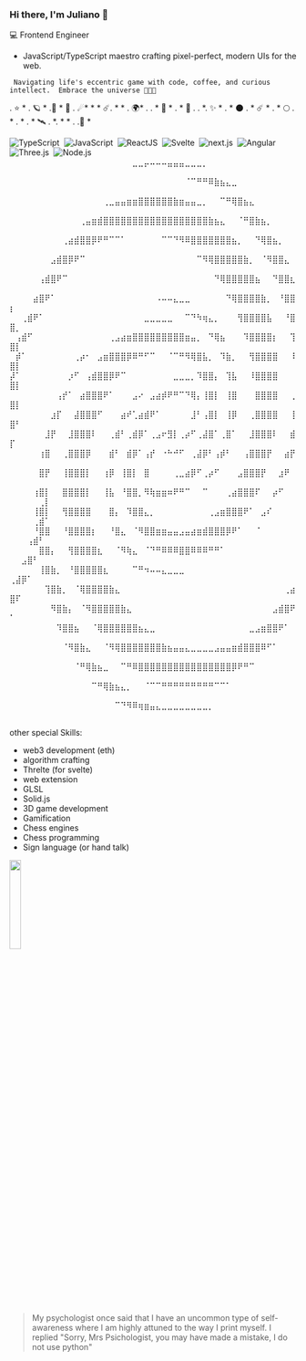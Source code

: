 
### Hi there, I'm Juliano 👋

💻 Frontend Engineer

- JavaScript/TypeScript maestro crafting pixel-perfect, modern UIs for the web.

`  Navigating life's eccentric game with code, coffee, and curious intellect. 
Embrace the universe 🍷🗿🌿    `

.  ⭐ *     . 🪐      *    .🌙      *  🌌  .  ☄*    *     *   ☄️.    *      *    .      🌍*      .     .    *   💫 *    .      *   🌟   .     .  *.       ✨ *    .  *     🌑  .    *    ☄️     *    .  *    🌕  .    *    .  *  .      *   🛰 .      *.    *     *   .  .🚀 *

![TypeScript](https://img.shields.io/badge/-TypeScript-05122A?style=flat&logo=typeScript&logoColor=007ACC)&nbsp;
![JavaScript](https://img.shields.io/badge/-JavaScript-05122A?style=flat&logo=javascript)&nbsp;
![ReactJS](https://img.shields.io/badge/-ReactJS-05122A?style=flat&logo=react&logoColor=61DAFB)&nbsp;
![Svelte](https://img.shields.io/badge/-Svelte-05122A?style=flat&logo=svelte&logoColor=FF3E00)&nbsp;
![next.js](https://img.shields.io/badge/-next.js-05122A?style=flat&logo=nextdotjs&logoColor=white)&nbsp;
![Angular](https://img.shields.io/badge/-Angular3-05122A?style=flat&logo=angular&logoColor=DD0031)&nbsp;
![Three.js](https://img.shields.io/badge/-Three.js-05122A?style=flat&logo=threedotjs&logoColor=000000)&nbsp;
![Node.js](https://img.shields.io/badge/-Node.js-05122A?style=flat&logo=node.js&logoColor=43853D)&nbsp;
⠀⠀⠀⠀⠀⠀⠀⠀⠀⠀⠀⠀⠀⠀⠀⠀⠀⠀⠀⠀⠀⣀⣀⡤⠤⠤⠤⣤⣤⣤⣀⣀⣀⡀⠀⠀⠀⠀⠀⠀⠀⠀⠀⠀⠀⠀⠀⠀⠀⠀⠀⠀⠀⠀⠀⠀
⠀⠀⠀⠀⠀⠀⠀⠀⠀⠀⠀⠀⠀⠀⠀⠀⠀⠀⠀⠀⠀⠀⠀⠀⠀⠀⠀⠀⠀⠀⠈⠉⠛⠛⠿⣷⣦⣄⣀⠀⠀⠀⠀⠀⠀⠀⠀⠀⠀⠀⠀⠀⠀⠀⠀⠀
⠀⠀⠀⠀⠀⠀⠀⠀⠀⠀⠀⠀⠀⠀⠀⠀⢀⣀⣤⣤⣶⣶⣿⣿⣿⣿⣿⣿⣷⣶⣤⣤⣀⡀⠀⠀⠉⠛⢿⣿⣦⣄⠀⠀⠀⠀⠀⠀⠀⠀⠀⠀⠀⠀⠀⠀
⠀⠀⠀⠀⠀⠀⠀⠀⠀⠀⠀⠀⢀⣤⣶⣾⣿⣿⣿⣿⣿⣿⣿⣿⣿⣿⣿⣿⣿⣿⣿⣿⣿⣿⣷⣦⣄⠀⠀⠈⠛⣿⣷⣦⡀⠀⠀⠀⠀⠀⠀⠀⠀⠀⠀⠀
⠀⠀⠀⠀⠀⠀⠀⠀⠀⢀⣴⣾⣿⣿⡿⠟⠛⠉⠉⠁⠀⠀⠀⠀⠀⠀⠉⠉⠙⠻⠿⣿⣿⣿⣿⣿⣿⣿⣦⡀⠀⠀⠙⢿⣿⣦⡀⠀⠀⠀⠀⠀⠀⠀⠀⠀
⠀⠀⠀⠀⠀⠀⠀⣠⣾⣿⡿⠟⠉⠀⠀⠀⠀⠀⠀⠀⠀⠀⠀⠀⠀⠀⠀⠀⠀⠀⠀⠀⠉⠻⢿⣿⣿⣿⣿⣿⣷⡀⠀⠈⠻⣿⣿⣄⠀⠀⠀⠀⠀⠀⠀⠀
⠀⠀⠀⠀⠀⢠⣾⣿⠟⠉⠀⠀⠀⠀⠀⠀⠀⠀⠀⠀⠀⠀⠀⠀⠀⠀⠀⠀⠀⠀⠀⠀⠀⠀⠀⠙⢿⣿⣿⣿⣿⣿⣦⠀⠀⠙⣿⣿⣆⠀⠀⠀⠀⠀⠀⠀
⠀⠀⠀⠀⣴⣿⠟⠁⠀⠀⠀⠀⠀⠀⠀⠀⠀⠀⠀⠀⠀⠀⠀⠀⠀⠠⠤⠤⣄⣀⣀⠀⠀⠀⠀⠀⠀⠙⢿⣿⣿⣿⣿⣷⡀⠀⠘⣿⣿⡆⠀⠀⠀⠀⠀⠀
⠀⠀⢀⣾⠟⠁⠀⠀⠀⠀⠀⠀⠀⠀⠀⠀⠀⠀⠀⠀⠀⠀⠀⣀⣀⣀⣀⣀⠀⠀⠉⠙⠳⢶⣄⡀⠀⠀⠀⢻⣿⣿⣿⣿⣧⠀⠀⠘⣿⣿⡀⠀⠀⠀⠀⠀
⠀⢠⣾⠋⠀⠀⠀⠀⠀⠀⠀⠀⠀⠀⠀⠀⠀⢀⣠⣴⣶⣿⣿⣿⣿⣿⣿⣿⣿⣿⣶⣤⡀⠀⠙⢿⣦⠀⠀⠀⠹⣿⣿⣿⣿⡆⠀⠀⢹⣿⡇⠀⠀⠀⠀⠀
⠀⡾⠁⠀⠀⠀⠀⠀⠀⠀⠀⢀⡴⠂⠀⣠⣶⣿⣿⣿⡿⠿⠛⠋⠉⠀⠀⠈⠉⠛⠻⢿⣿⣧⡀⠀⠹⣷⡀⠀⠀⢻⣿⣿⣿⣿⠀⠀⠸⣿⡇⠀⠀⠀⠀⠀
⡼⠁⠀⠀⠀⠀⠀⠀⠀⠀⡰⠋⠀⢠⣾⣿⣿⡿⠟⠉⠀⠀⠀⠀⠀⠀⠀⠀⣀⣀⣀⡀⠹⣿⣿⡄⠀⢹⣧⠀⠀⠸⣿⣿⣿⣿⠀⠀⠀⣿⡇⠀⠀⠀⠀⠀
⠀⠀⠀⠀⠀⠀⠀⠀⢠⡞⠁⠀⣴⣿⣿⣿⠟⠁⠀⠀⠀⣠⠔⠀⣠⣴⡾⠟⠛⠉⠙⢿⡄⢸⣿⡇⠀⢸⣿⠀⠀⠀⣿⣿⣿⣿⠀⠀⢀⣿⡇⠀⠀⠀⠀⠀
⠀⠀⠀⠀⠀⠀⠀⣰⡏⠀⠀⣼⣿⣿⣿⠋⠀⠀⠀⣴⠞⢁⣴⣾⠟⠁⠀⠀⠀⠀⠀⣸⠃⢠⣿⡇⠀⢸⡿⠀⠀⢀⣿⣿⣿⣿⠀⠀⢸⣿⠃⠀⠀⠀⠀⠀
⠀⠀⠀⠀⠀⠀⣸⡟⠀⠀⣸⣿⣿⣿⠇⠀⠀⢀⣾⠃⢀⣾⡿⠁⢀⣠⠖⣻⡇⢀⡴⠋⢀⣼⣿⠁⢀⣿⠁⠀⠀⣸⣿⣿⣿⠇⠀⠀⣾⡏⠀⠀⠀⠀⠀⠀
⠀⠀⠀⠀⠀⢰⣿⠀⠀⢀⣿⣿⣿⡿⠀⠀⠀⣾⠃⠀⣾⡿⠁⢠⡞⠀⠐⠓⠚⠋⠀⢀⣼⡿⠃⢠⡾⠃⠀⠀⢠⣿⣿⣿⡟⠀⠀⣴⡟⠀⠀⠀⠀⠀⠀⠀
⠀⠀⠀⠀⠀⣿⡟⠀⠀⢸⣿⣿⣿⡇⠀⠀⢰⡿⠀⢸⣿⡇⠀⣿⠀⠀⠀⠀⢀⣀⣴⡿⠋⢀⡴⠋⠀⠀⠀⣠⣿⣿⣿⡟⠀⠀⣰⠟⠀⠀⠀⠀⠀⠀⠀⠀
⠀⠀⠀⠀⢰⣿⡇⠀⠀⣿⣿⣿⣿⡇⠀⠀⢸⣧⠀⠘⣿⣿⡀⠻⢷⣶⣶⠶⠟⠛⠉⠀⠀⠉⠀⠀⠀⢀⣴⣿⣿⣿⠏⠀⠀⡴⠋⠀⠀⠀⠀⠀⠀⠀⢀⡇
⠀⠀⠀⠀⢸⣿⡇⠀⠀⢻⣿⣿⣿⣿⠀⠀⠀⣿⡄⠀⠹⣿⣿⣄⡀⠀⠀⠀⠀⠀⠀⠀⠀⠀⢀⣠⣶⣿⣿⣿⠟⠁⠀⣠⠎⠀⠀⠀⠀⠀⠀⠀⠀⢀⣾⠁
⠀⠀⠀⠀⠘⣿⣿⠀⠀⠘⣿⣿⣿⣿⡆⠀⠀⠘⣿⣄⠀⠈⠻⣿⣿⣶⣶⣤⣤⣠⣤⣴⣶⣾⣿⣿⣿⡿⠟⠁⠀⠀⠈⠀⠀⠀⠀⠀⠀⠀⠀⠀⢠⣾⠃⠀
⠀⠀⠀⠀⠀⣿⣿⡄⠀⠀⢻⣿⣿⣿⣿⣆⠀⠀⠈⠻⢷⣄⠀⠈⠙⠛⠿⠿⠿⣿⣿⠿⠿⠿⠛⠛⠁⠀⠀⠀⠀⠀⠀⠀⠀⠀⠀⠀⠀⠀⠀⣠⣿⠃⠀⠀
⠀⠀⠀⠀⠀⢸⣿⣷⡀⠀⠘⣿⣿⣿⣿⣿⣆⠀⠀⠀⠀⠉⠛⠲⠤⠤⣄⣀⣀⣀⠀⠀⠀⠀⠀⠀⠀⠀⠀⠀⠀⠀⠀⠀⠀⠀⠀⠀⠀⢀⣼⡿⠁⠀⠀⠀
⠀⠀⠀⠀⠀⠀⢹⣿⣷⡀⠀⠈⢿⣿⣿⣿⣿⣷⣄⠀⠀⠀⠀⠀⠀⠀⠀⠀⠀⠀⠀⠀⠀⠀⠀⠀⠀⠀⠀⠀⠀⠀⠀⠀⠀⠀⠀⢀⣴⣿⠏⠀⠀⠀⠀⠀
⠀⠀⠀⠀⠀⠀⠀⠻⣿⣷⡄⠀⠈⠻⣿⣿⣿⣿⣿⣷⣄⠀⠀⠀⠀⠀⠀⠀⠀⠀⠀⠀⠀⠀⠀⠀⠀⠀⠀⠀⠀⠀⠀⠀⠀⣠⣾⣿⠟⠁⠀⠀⠀⠀⠀⠀
⠀⠀⠀⠀⠀⠀⠀⠀⠹⣿⣿⣦⠀⠀⠈⢿⣿⣿⣿⣿⣿⣿⣦⣄⣀⠀⠀⠀⠀⠀⠀⠀⠀⠀⠀⠀⠀⠀⠀⠀⠀⣀⣠⣶⣿⣿⠟⠁⠀⠀⠀⠀⠀⠀⠀⠀
⠀⠀⠀⠀⠀⠀⠀⠀⠀⠈⠻⣿⣷⣄⠀⠀⠈⠻⢿⣿⣿⣿⣿⣿⣿⣿⣷⣦⣤⣤⣄⣀⣀⣀⣀⣠⣤⣤⣶⣾⣿⣿⣿⠿⠋⠁⠀⠀⠀⠀⠀⠀⠀⠀⠀⠀
⠀⠀⠀⠀⠀⠀⠀⠀⠀⠀⠀⠈⠛⢿⣷⣦⣀⠀⠀⠉⠛⠿⣿⣿⣿⣿⣿⣿⣿⣿⣿⣿⣿⣿⣿⣿⣿⣿⡿⠟⠛⠉⠀⠀⠀⠀⠀⠀⠀⠀⠀⠀⠀⠀⠀⠀
⠀⠀⠀⠀⠀⠀⠀⠀⠀⠀⠀⠀⠀⠀⠉⠛⢿⣷⣦⣄⡀⠀⠀⠈⠉⠉⠛⠛⠛⠛⠛⠛⠛⠛⠛⠉⠉⠁⠀⠀⠀⠀⠀⠀⠀⠀⠀⠀⠀⠀⠀⠀⠀⠀⠀⠀
⠀⠀⠀⠀⠀⠀⠀⠀⠀⠀⠀⠀⠀⠀⠀⠀⠀⠀⠉⠙⠻⠿⢶⣶⣤⣄⣀⣀⣀⣀⣀⣀⣀⣀⡀⠀⠀⠀⠀⠀⠀⠀⠀⠀⠀⠀⠀⠀⠀⠀⠀⠀⠀⠀⠀⠀

other special Skills:
- web3 development (eth)
- algorithm crafting
- Threlte (for svelte)
- web extension
- GLSL
- Solid.js
- 3D game development
- Gamification
- Chess engines
- Chess programming
- Sign language (or hand talk)

<p >
 <img 
      width="20%" 
      src="https://media.tenor.com/JJ_is357rXYAAAAd/spike-monkey-typing.gif" />


> My psychologist once said that I have an uncommon
> type of self-awareness where I am highly attuned 
> to the way I print myself. I replied
> "Sorry, Mrs Psichologist, 
> you may have made a mistake, I do not use python" 
